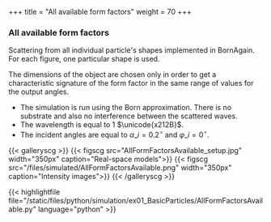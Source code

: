 +++
title = "All available form factors"
weight = 70
+++

### All available form factors

Scattering from all individual particle's shapes implemented in BornAgain. For each figure, one particular shape is used.

The dimensions of the object are chosen only in order to get a characteristic signature of the form factor in the same range of values for the output angles.

* The simulation is run using the Born approximation. There is no substrate and also no interference between the scattered waves.
* The wavelength is equal to $1$ $\unicode{x212B}$.
* The incident angles are equal to $\alpha\_i = 0.2 ^{\circ}$ and $\varphi\_i = 0^{\circ}$.
  
{{< galleryscg >}}
{{< figscg src="AllFormFactorsAvailable_setup.jpg" width="350px" caption="Real-space models">}}
{{< figscg src="/files/simulated/AllFormFactorsAvailable.png" width="350px" caption="Intensity images">}}
{{< /galleryscg >}}
  
{{< highlightfile file="/static/files/python/simulation/ex01_BasicParticles/AllFormFactorsAvailable.py" language="python" >}}
